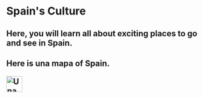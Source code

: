 <h1>Spain's Culture</h1>

<h2> Here, you will learn all about exciting places to go and see in Spain. <h2>
 
<p> Here is <b> una mapa </b> of Spain. <p>
<img src="http://www.lonelyplanet.com/maps/europe/spain/map_of_spain.jpg" alt="Una mapa de español" height="42" width="42">

